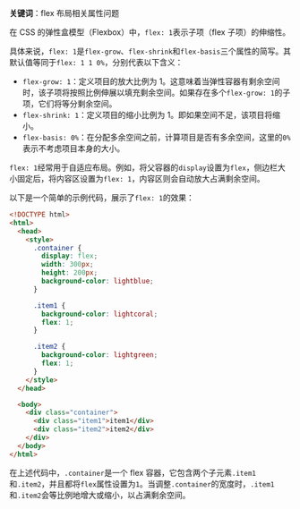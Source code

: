 **关键词**：flex 布局相关属性问题

在 CSS 的弹性盒模型（Flexbox）中，`flex: 1`表示子项（flex 子项）的伸缩性。

具体来说，`flex: 1`是`flex-grow`、`flex-shrink`和`flex-basis`三个属性的简写。其默认值等同于`flex: 1 1 0%`，分别代表以下含义：

- `flex-grow: 1`：定义项目的放大比例为 1。这意味着当弹性容器有剩余空间时，该子项将按照比例伸展以填充剩余空间。如果存在多个`flex-grow: 1`的子项，它们将等分剩余空间。
- `flex-shrink: 1`：定义项目的缩小比例为 1。即如果空间不足，该项目将缩小。
- `flex-basis: 0%`：在分配多余空间之前，计算项目是否有多余空间，这里的`0%`表示不考虑项目本身的大小。

`flex: 1`经常用于自适应布局。例如，将父容器的`display`设置为`flex`，侧边栏大小固定后，将内容区设置为`flex: 1`，内容区则会自动放大占满剩余空间。

以下是一个简单的示例代码，展示了`flex: 1`的效果：

```html
<!DOCTYPE html>
<html>
  <head>
    <style>
      .container {
        display: flex;
        width: 300px;
        height: 200px;
        background-color: lightblue;
      }

      .item1 {
        background-color: lightcoral;
        flex: 1;
      }

      .item2 {
        background-color: lightgreen;
        flex: 1;
      }
    </style>
  </head>

  <body>
    <div class="container">
      <div class="item1">item1</div>
      <div class="item2">item2</div>
    </div>
  </body>
</html>
```

在上述代码中，`.container`是一个 flex 容器，它包含两个子元素`.item1`和`.item2`，并且都将`flex`属性设置为`1`。当调整`.container`的宽度时，`.item1`和`.item2`会等比例地增大或缩小，以占满剩余空间。
